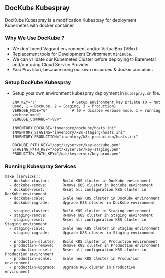 ## **DocKube Kubespray**

DocKube Kubespray is a modification Kubespray for deployment Kubernetes with docker container.

### Why We Use DocKube ?
* We don't need Vagrant environment and/or VirtualBox (VBox).
* Replacement tools for Development Environment `MiniKube`.
* We can validate our Kubernetes Cluster before deploying to Baremetal and/our using Cloud Service Provider.
* Fast Provision, because using our own resources & docker container.

### Setup DocKube Kubespray
* Setup your own environment kubespray deployment in `kubespray.sh` file.
  ```
  ENV_KEY="0"                # Setup environment key private (0 = Not Used, 1 = DocKube, 2 = Staging, 3 = Production)
  VERBOSE_MODE="0"           # (0 = disable verbose mode, 1 = running verbose mode)
  VERBOSE_COMMAND="-vvv"

  INVENTORY_DOCKUBE="inventory/dockube/hosts.ini"
  INVENTORY_STAGING="inventory/k8s-staging/hosts.ini"
  INVENTORY_PRODUCTION="inventory/k8s-production/hosts.ini"

  DOCKUBE_PATH_KEY="/opt/keyserver/key-dockube.pem"
  STAGING_PATH_KEY="/opt/keyserver/key-staging.pem"
  PRODUCTION_PATH_KEY="/opt/keyserver/key-prod.pem"
  ```

### Running Kubespray Services
```
make [services]:
  - dockube-cluster:      Build K8S cluster in DocKube environment
  - dockube-remove:       Remove K8S cluster in DocKube environment
  - dockube-reset:        Reset all configuration K8S cluster in DocKube environment
  - dockube-scale:        Scale new K8S cluster in DocKube environment
  - dockube-upgrade:      Upgrade K8S cluster in DocKube environment

  - staging-cluster:      Build K8S cluster in Staging environment
  - staging-remove:       Remove K8S cluster in Staging environment
  - staging-reset:        Reset all configuration K8S cluster in Staging environment
  - staging-scale:        Scale new K8S cluster in Staging environment
  - staging-upgrade:      Upgrade K8S cluster in Staging environment

  - production-cluster:   Build K8S cluster in Production environment
  - production-remove:    Remove K8S cluster in Production environment
  - production-reset:     Reset all configuration K8S cluster in Production environment
  - production-scale:     Scale new K8S cluster in Production environment
  - production-upgrade:   Upgrade K8S cluster in Production environment
```
